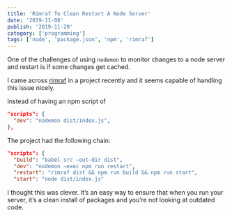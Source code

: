 ```yaml
---
title: 'Rimraf To Clean Restart A Node Server'
date: '2019-11-08'
publish: '2019-11-20'
category: ['programming']
tags: ['node', 'package.json', 'npm', 'rimraf']
---
```


One of the challenges of using `nodemon` to monitor changes to a node server and restart is if some changes get cached.

I came across [rimraf](https://www.npmjs.com/package/rimraf) in a project recently and it seems capable of handling this issue nicely.

Instead of having an npm script of

```json
"scripts": {
  "dev": "nodemon dist/index.js",
},
```

The project had the following chain:

```json
"scripts": {
  "build": "babel src —out-dir dist",
  "dev": "nodemon —exec npm run restart",
  "restart": "rimraf dist && npm run build && npm run start",
  "start": "node dist/index.js"
```

I thought this was clever. It’s an easy way to ensure that when you run your server, it’s a clean install of packages and you’re not looking at outdated code.

